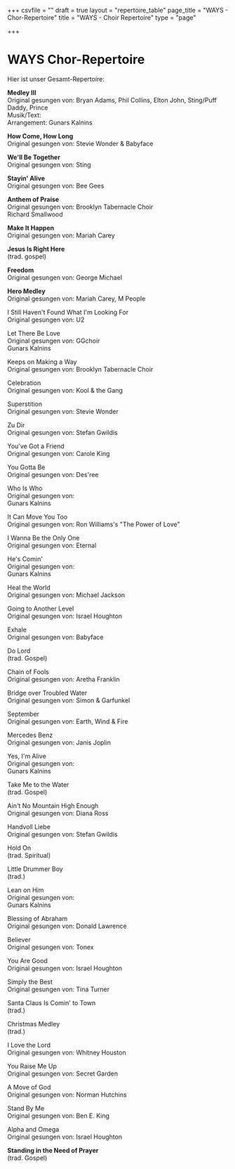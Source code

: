 +++
csvfile = ""
draft = true
layout = "repertoire_table"
page_title = "WAYS - Chor-Repertoire"
title = "WAYS - Choir Repertoire"
type = "page"

+++
# WAYS Chor-Repertoire

Hier ist unser Gesamt-Repertoire:

**Medley III**   
Original gesungen von: Bryan Adams, Phil Collins, Elton John, Sting/Puff Daddy, Prince  
Musik/Text:  
Arrangement: Gunars Kalnins

**How Come, How Long**  
Original gesungen von: Stevie Wonder & Babyface

**We'll Be Together**  
Original gesungen von: Sting

**Stayin' Alive**  
Original gesungen von: Bee Gees

**Anthem of Praise**  
Original gesungen von: Brooklyn Tabernacle Choir  
Richard Smallwood

**Make It Happen**  
Original gesungen von: Mariah Carey

**Jesus Is Right Here**  
(trad. gospel)

**Freedom**  
Original gesungen von: George Michael

**Hero Medley**  
Original gesungen von: Mariah Carey, M People

I Still Haven't Found What I'm Looking For  
Original gesungen von: U2

Let There Be Love  
Original gesungen von: GGchoir  
Gunars Kalnins

Keeps on Making a Way  
Original gesungen von: Brooklyn Tabernacle Choir

Celebration  
Original gesungen von: Kool & the Gang

Superstition  
Original gesungen von: Stevie Wonder

Zu Dir  
Original gesungen von: Stefan Gwildis

You've Got a Friend  
Original gesungen von: Carole King

You Gotta Be  
Original gesungen von: Des'ree

Who Is Who  
Original gesungen von:   
Gunars Kalnins

It Can Move You Too  
Original gesungen von: Ron Williams's "The Power of Love"

I Wanna Be the Only One  
Original gesungen von: Eternal

He's Comin'  
Original gesungen von:   
Gunars Kalnins

Heal the World  
Original gesungen von: Michael Jackson

Going to Another Level  
Original gesungen von: Israel Houghton

Exhale  
Original gesungen von: Babyface

Do Lord  
(trad. Gospel)

Chain of Fools  
Original gesungen von: Aretha Franklin

Bridge over Troubled Water  
Original gesungen von: Simon & Garfunkel

September  
Original gesungen von: Earth, Wind & Fire

Mercedes Benz  
Original gesungen von: Janis Joplin

Yes, I'm Alive  
Original gesungen von:   
Gunars Kalnins

Take Me to the Water  
(trad. Gospel)

Ain't No Mountain High Enough  
Original gesungen von: Diana Ross

Handvoll Liebe  
Original gesungen von: Stefan Gwildis

Hold On  
(trad. Spiritual)

Little Drummer Boy  
(trad.)

Lean on Him  
Original gesungen von:   
Gunars Kalnins

Blessing of Abraham  
Original gesungen von: Donald Lawrence

Believer  
Original gesungen von: Tonex

You Are Good  
Original gesungen von: Israel Houghton

Simply the Best  
Original gesungen von: Tina Turner

Santa Claus Is Comin' to Town  
(trad.)

Christmas Medley   
(trad.)

I Love the Lord  
Original gesungen von: Whitney Houston

You Raise Me Up  
Original gesungen von: Secret Garden

A Move of God  
Original gesungen von: Norman Hutchins

Stand By Me  
Original gesungen von: Ben E. King

Alpha and Omega  
Original gesungen von: Israel Houghton

**Standing in the Need of Prayer**   
(trad. Gospel)